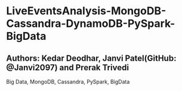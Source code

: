 # LiveEventsAnalysis-MongoDB-Cassandra-DynamoDB-PySpark-BigData
 ## Authors: Kedar Deodhar, Janvi Patel(GitHub: @Janvi2097) and Prerak Trivedi
 Big Data, MongoDB, Cassandra, PySpark, BigData



